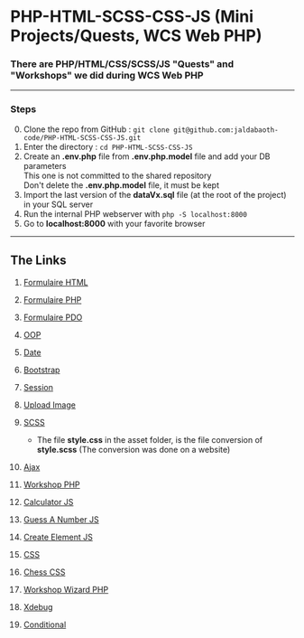 <h1>PHP-HTML-SCSS-CSS-JS (Mini Projects/Quests, WCS Web PHP)</h1>

### There are PHP/HTML/CSS/SCSS/JS "Quests" and "Workshops" we did during WCS Web PHP


---

### Steps

0. Clone the repo from GitHub : `git clone git@github.com:jaldabaoth-code/PHP-HTML-SCSS-CSS-JS.git`
1. Enter the directory : `cd PHP-HTML-SCSS-CSS-JS`
2. Create an <b>.env.php</b> file from <b>.env.php.model</b> file and add your DB parameters<br/>
    This one is not committed to the shared repository<br/>
    Don't delete the <b>.env.php.model</b> file, it must be kept
3. Import the last version of the <b>dataVx.sql</b> file (at the root of the project) in your SQL server
4. Run the internal PHP webserver with `php -S localhost:8000`
5. Go to <b>localhost:8000</b> with your favorite browser

---

## The Links

1. <a href="https://github.com/jaldabaoth-code/PHP-HTML-SCSS-CSS-JS/tree/main/formHTML">Formulaire HTML</a>

2. <a href="https://github.com/jaldabaoth-code/PHP-HTML-SCSS-CSS-JS/tree/main/formPHP">Formulaire PHP</a>

3. <a href="https://github.com/jaldabaoth-code/PHP-HTML-SCSS-CSS-JS/tree/main/formPDO">Formulaire PDO</a>

4. <a href="https://github.com/jaldabaoth-code/PHP-HTML-SCSS-CSS-JS/tree/main/oop">OOP</a>

5. <a href="https://github.com/jaldabaoth-code/PHP-HTML-SCSS-CSS-JS/tree/main/date">Date</a>

6. <a href="https://github.com/jaldabaoth-code/PHP-HTML-SCSS-CSS-JS/tree/main/bootstrap">Bootstrap</a>

7. <a href="https://github.com/jaldabaoth-code/PHP-HTML-SCSS-CSS-JS/tree/main/session">Session</a>

8. <a href="https://github.com/jaldabaoth-code/PHP-HTML-SCSS-CSS-JS/tree/main/uploadImage">Upload Image</a>

9. <a href="https://github.com/jaldabaoth-code/PHP-HTML-SCSS-CSS-JS/tree/main/scss">SCSS</a>
    - The file <b>style.css</b> in the asset folder, is the file conversion of <b>style.scss</b> (The conversion was done on a website)

10. <a href="https://github.com/jaldabaoth-code/PHP-HTML-SCSS-CSS-JS/tree/main/ajax">Ajax</a>

11. <a href="https://github.com/jaldabaoth-code/PHP-HTML-SCSS-CSS-JS/tree/main/workshopPHP">Workshop PHP</a>

12. <a href="https://github.com/jaldabaoth-code/PHP-HTML-SCSS-CSS-JS/tree/main/calculatorJS">Calculator JS</a>

13. <a href="https://github.com/jaldabaoth-code/PHP-HTML-SCSS-CSS-JS/tree/main/guessNumberJS">Guess A Number JS</a>

14. <a href="https://github.com/jaldabaoth-code/PHP-HTML-SCSS-CSS-JS/tree/main/createElementJS">Create Element JS</a>

15. <a href="https://github.com/jaldabaoth-code/PHP-HTML-SCSS-CSS-JS/tree/main/css">CSS</a>

16. <a href="https://github.com/jaldabaoth-code/PHP-HTML-SCSS-CSS-JS/tree/main/chessCSS">Chess CSS</a>

17. <a href="https://github.com/jaldabaoth-code/PHP-HTML-SCSS-CSS-JS/tree/main/workshopWizardPHP">Workshop Wizard PHP</a>

18. <a href="https://github.com/jaldabaoth-code/PHP-HTML-SCSS-CSS-JS/tree/main/xdebug">Xdebug</a>

19. <a href="https://github.com/jaldabaoth-code/PHP-HTML-SCSS-CSS-JS/tree/main/conditional">Conditional</a>